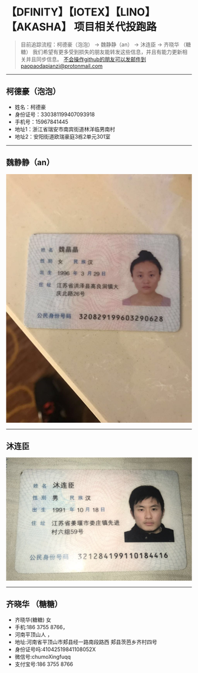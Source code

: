# 【DFINITY】【IOTEX】【LINO】【AKASHA】 项目相关代投跑路
> 目前追踪流程：柯德豪（泡泡） -> 魏静静（an） -> 沐连臣 -> 齐晓华 （糖糖）
我们希望有更多受到损失的朋友能转发这些信息，并且有能力更新相关并且同步信息。
不会操作github的朋友可以发邮件到paopaodapianzi@protonmail.com

***

## 柯德豪（泡泡）
* 姓名：柯德豪
* 身份证号：330381199407093918
* 手机号：15967841445
* 地址1：浙江省瑞安市南宾街道林洋临男南村
* 地址2：安阳街道欧瑞豪庭3栋2单元301室

***

## 魏静静（an）
![](https://github.com/paopaodapianzi/ICO_paolu/blob/master/paopao.jpeg)

***

## 沐连臣

![](https://github.com/paopaodapianzi/ICO_paolu/blob/master/an.jpeg)

***

## 齐晓华 （糖糖）
* 齐晓华‭(糖糖)  女  
* 手机:186 3755 8766，
* 河南平顶山人 ，
* 地址:河南省平顶山市郏县经一路南段路西 郏县茨芭乡齐村四号
* 身份证号吗:41042519841108052X
* 微信号:chumoXingfuqq
* 支付宝号:186 3755 8766

